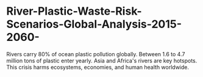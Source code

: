# River-Plastic-Waste-Risk-Scenarios-Global-Analysis-2015-2060-
Rivers carry 80% of ocean plastic pollution globally. Between 1.6 to 4.7 million tons of plastic enter yearly. Asia and Africa's rivers are key hotspots. This crisis harms ecosystems, economies, and human health worldwide.
